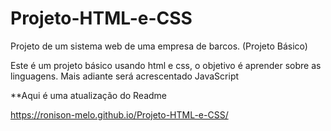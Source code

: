 # Projeto-HTML-e-CSS
Projeto de um sistema web de uma empresa de barcos. (Projeto Básico)

Este é um projeto básico usando html e css, o objetivo é aprender sobre as linguagens. 
Mais adiante será acrescentado JavaScript

**Aqui é uma atualização do Readme

https://ronison-melo.github.io/Projeto-HTML-e-CSS/
